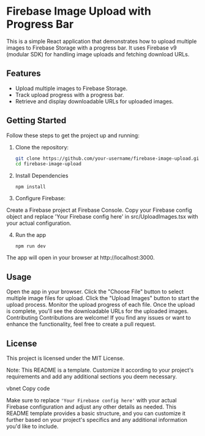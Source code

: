 # Firebase Image Upload with Progress Bar

This is a simple React application that demonstrates how to upload multiple images to Firebase Storage with a progress bar. It uses Firebase v9 (modular SDK) for handling image uploads and fetching download URLs.

## Features

- Upload multiple images to Firebase Storage.
- Track upload progress with a progress bar.
- Retrieve and display downloadable URLs for uploaded images.

## Getting Started

Follow these steps to get the project up and running:

1. Clone the repository:

   ```bash
   git clone https://github.com/your-username/firebase-image-upload.git
   cd firebase-image-upload

2. Install Dependencies
   ```
   npm install
   ```

3. Configure Firebase:

Create a Firebase project at Firebase Console.
Copy your Firebase config object and replace 'Your Firebase config here' in src/UploadImages.tsx with your actual configuration.

4. Run the app
   ```
   npm run dev
   ```

The app will open in your browser at http://localhost:3000.

## Usage
Open the app in your browser.
Click the "Choose File" button to select multiple image files for upload.
Click the "Upload Images" button to start the upload process.
Monitor the upload progress of each file.
Once the upload is complete, you'll see the downloadable URLs for the uploaded images.
Contributing
Contributions are welcome! If you find any issues or want to enhance the functionality, feel free to create a pull request.

## License
This project is licensed under the MIT License.

Note: This README is a template. Customize it according to your project's requirements and add any additional sections you deem necessary.

vbnet
Copy code

Make sure to replace `'Your Firebase config here'` with your actual Firebase configuration and adjust any other details as needed. This README template provides a basic structure, and you can customize it further based on your project's specifics and any additional information you'd like to include.




